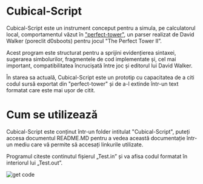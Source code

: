 # Cubical-Script
Cubical-Script este un instrument conceput pentru a simula, pe calculatorul local, comportamentul văzut în ["perfect-tower"](https://github.com/d0sboots/PerfectTower?tab=readme-ov-file#improved-code-editor), un parser realizat de David Walker (poreclit d0sboots) pentru jocul "The Perfect Tower II”.

Acest program este structurat pentru a sprijini evidențierea sintaxei, sugerarea simbolurilor, fragmentele de cod implementate și, cel mai important, compatibilitatea încrucișată între joc și editorul lui David Walker.

În starea sa actuală, Cubical-Script este un prototip cu capacitatea de a citi codul sursă exportat din "perfect-tower" și de a-l extinde într-un text formatat care este mai ușor de citit.

# Cum se utilizează
Cubical-Script este conținut într-un folder intitulat "Cubical-Script", puteți accesa documentul README.MD pentru a vedea această documentație într-un mediu care vă permite să accesați linkurile utilizate.

Programul citeste continutul fișierul „Test.in” și va afisa codul formatat în interiorul lui „Test.out”.

![get code](/Images/Obtain%20Export%20Code.png)
